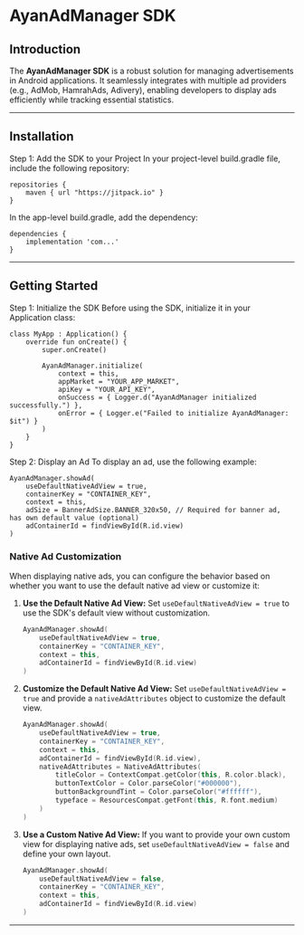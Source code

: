 # **AyanAdManager SDK**

## **Introduction**
The **AyanAdManager SDK** is a robust solution for managing advertisements in Android applications. It seamlessly integrates with multiple ad providers (e.g., AdMob, HamrahAds, Adivery), enabling developers to display ads efficiently while tracking essential statistics.

---

## **Installation**
Step 1: Add the SDK to your Project
In your project-level build.gradle file, include the following repository:

```
repositories {
    maven { url "https://jitpack.io" }
}
```
In the app-level build.gradle, add the dependency:

```
dependencies {
    implementation 'com...'
}
```

---

## **Getting Started**
Step 1: Initialize the SDK
Before using the SDK, initialize it in your Application class:

```
class MyApp : Application() {
    override fun onCreate() {
        super.onCreate()

        AyanAdManager.initialize(
            context = this,
            appMarket = "YOUR_APP_MARKET",
            apiKey = "YOUR_API_KEY",
            onSuccess = { Logger.d("AyanAdManager initialized successfully.") },
            onError = { Logger.e("Failed to initialize AyanAdManager: $it") }
        )
    }
}
```
Step 2: Display an Ad
To display an ad, use the following example:
```
AyanAdManager.showAd(
    useDefaultNativeAdView = true,
    containerKey = "CONTAINER_KEY",
    context = this,
    adSize = BannerAdSize.BANNER_320x50, // Required for banner ad, has own default value (optional)
    adContainerId = findViewById(R.id.view)
)
```

### **Native Ad Customization**
When displaying native ads, you can configure the behavior based on whether you want to use the default native ad view or customize it:

1. **Use the Default Native Ad View:**
   Set `useDefaultNativeAdView = true` to use the SDK's default view without customization.

   ```kotlin
   AyanAdManager.showAd(
       useDefaultNativeAdView = true,
       containerKey = "CONTAINER_KEY",
       context = this,
       adContainerId = findViewById(R.id.view)
   )
   ```

2. **Customize the Default Native Ad View:**
   Set `useDefaultNativeAdView = true` and provide a `nativeAdAttributes` object to customize the default view.

   ```kotlin
   AyanAdManager.showAd(
       useDefaultNativeAdView = true,
       containerKey = "CONTAINER_KEY",
       context = this,
       adContainerId = findViewById(R.id.view),
       nativeAdAttributes = NativeAdAttributes(
           titleColor = ContextCompat.getColor(this, R.color.black),
           buttonTextColor = Color.parseColor("#000000"),
           buttonBackgroundTint = Color.parseColor("#ffffff"),
           typeface = ResourcesCompat.getFont(this, R.font.medium)
       )
   )
   ```

3. **Use a Custom Native Ad View:**
   If you want to provide your own custom view for displaying native ads, set `useDefaultNativeAdView = false` and define your own layout.

   ```kotlin
   AyanAdManager.showAd(
       useDefaultNativeAdView = false,
       containerKey = "CONTAINER_KEY",
       context = this,
       adContainerId = findViewById(R.id.view)
   )
   ```

---
